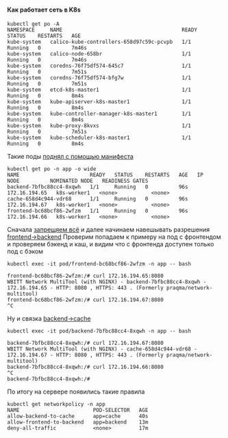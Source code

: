 #### Как работает сеть в K8s

```
kubectl get po -A
NAMESPACE     NAME                                       READY   STATUS    RESTARTS   AGE
kube-system   calico-kube-controllers-658d97c59c-pcvpb   1/1     Running   0          7m46s
kube-system   calico-node-658br                          1/1     Running   0          7m46s
kube-system   coredns-76f75df574-645c7                   1/1     Running   0          7m51s
kube-system   coredns-76f75df574-bfg7w                   1/1     Running   0          7m51s
kube-system   etcd-k8s-master1                           1/1     Running   0          8m4s
kube-system   kube-apiserver-k8s-master1                 1/1     Running   0          8m4s
kube-system   kube-controller-manager-k8s-master1        1/1     Running   0          8m4s
kube-system   kube-proxy-8kvxs                           1/1     Running   0          7m51s
kube-system   kube-scheduler-k8s-master1                 1/1     Running   0          8m4s

```
Такие поды [поднял с помощью манифеста](manifests/Deployment.yaml)
```
kubectl get po -n app -o wide
NAME                       READY   STATUS    RESTARTS   AGE   IP              NODE          NOMINATED NODE   READINESS GATES
backend-7bfbc88cc4-8xqwh   1/1     Running   0          96s   172.16.194.65   k8s-worker1   <none>           <none>
cache-658d4c944-vdr68      1/1     Running   0          96s   172.16.194.67   k8s-worker1   <none>           <none>
frontend-bc68bcf86-2wfzm   1/1     Running   0          96s   172.16.194.66   k8s-worker1   <none>           <none>
```
Сначала [запрещяем всё](manifests/deny-all-traffic.yaml) и далее начинаем навешывать разрешения [frontend->backend](manifests/networkpolicy_f-b.yaml)
Проверим
попадаем к примеру на под с фронтендом и проверяем бэкенд и каш, и видим что с фронтенда доступен только под с бэком
```
kubectl exec -it pod/frontend-bc68bcf86-2wfzm -n app -- bash

frontend-bc68bcf86-2wfzm:/# curl 172.16.194.65:8080
WBITT Network MultiTool (with NGINX) - backend-7bfbc88cc4-8xqwh - 172.16.194.65 - HTTP: 8080 , HTTPS: 443 . (Formerly praqma/network-multitool)
frontend-bc68bcf86-2wfzm:/# curl 172.16.194.67:8080
^C
```

Ну и связка [backend->cache](manifests/networkpolicy_b-c.yaml)
```
kubectl exec -it pod/backend-7bfbc88cc4-8xqwh -n app -- bash

backend-7bfbc88cc4-8xqwh:/# curl 172.16.194.67:8080
WBITT Network MultiTool (with NGINX) - cache-658d4c944-vdr68 - 172.16.194.67 - HTTP: 8080 , HTTPS: 443 . (Formerly praqma/network-multitool)
backend-7bfbc88cc4-8xqwh:/# curl 172.16.194.66:8080
^C
backend-7bfbc88cc4-8xqwh:/# 

```
По итогу на сервере появились такие правила
```
kubectl get networkpolicy -n app
NAME                        POD-SELECTOR   AGE
allow-backend-to-cache      app=cache      40s
allow-frontend-to-backend   app=backend    13m
deny-all-traffic            <none>         17m

```